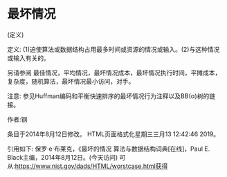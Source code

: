 # 最坏情况


(定义)



定义:
(1)迫使算法或数据结构占用最多时间或资源的情况或输入。(2)与这种情况或输入有关的。



另请参阅
最佳情况，平均情况，最坏情况成本，最坏情况执行时间，平摊成本，复杂度，随机算法，最坏情况最小访问，对手。



注意:
参见Huffman编码和平衡快速排序的最坏情况行为注释以及BB(α)树的链接。


作者:钢







条目于2014年8月12日修改。
HTML页面格式化星期三三月13 12:42:46 2019。



引用如下:
保罗·e·布莱克，《最坏的情况
算法与数据结构词典[在线]，Paul E. Black主编，2014年8月12日。(今天访问)
可从:https://www.nist.gov/dads/HTML/worstcase.html获得